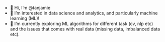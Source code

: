 - 👋 Hi, I’m @tanjamie
- 👀 I’m interested in data science and analytics, and particularly machine learning (ML)!
- 🌱 I’m currently exploring ML algorithms for different task (cv, nlp etc) and the issues that comes with real data (missing data, imbalanced data etc).

<!---
tanjamie/tanjamie is a ✨ special ✨ repository because its `README.md` (this file) appears on your GitHub profile.
You can click the Preview link to take a look at your changes.
--->
